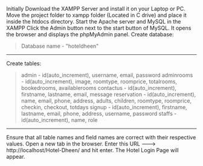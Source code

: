 Initially Download the XAMPP Server and install it on your Laptop or PC.
Move the project folder to xampp folder (Located in C drive) and place it inside the htdocs directory.
Start the Apache server and MySQL in the XAMPP
Click the Admin button next to the start button of MySQL. It opens the browser and displays the phpMyAdmin panel.
Create database:
  > Database name - "hoteldheen"
---------------------------------------------------------------------------------------------------------------------------------------------
Create tables:
  > admin - id(auto_increment), username, email, password
  > adminrooms - id(auto_increment), image, roomtype, roomprice, totalrooms, bookedrooms, availablerooms
  > contactus - id(auto_increment), firstname, lastname, email, message
  > reservation - id(auto_increment), name, email, phone, address, adults, children, roomtype, roomprice, checkin, checkout, totdays
  > signup - id(auto_increment), firstname, lastname, email, phone, address, username, password
  > staffs - id(auto_increment), name, role
---------------------------------------------------------------------------------------------------------------------------------------------
Ensure that all table names and field names are correct with their respective values.
Open a new tab in the browser. Enter this URL ---> http://localhost/Hotel-Dheen/ and hit enter. The Hotel Login Page will appear.
